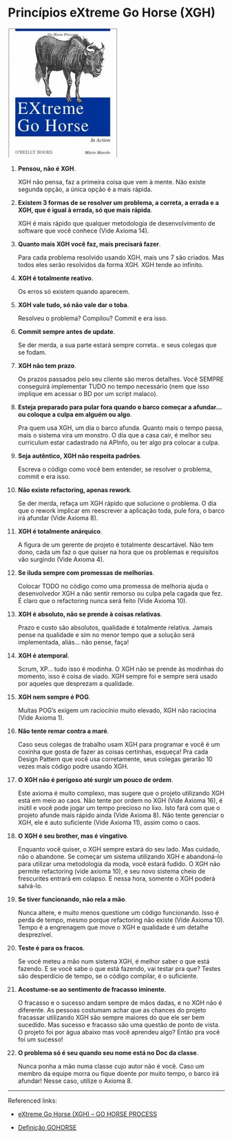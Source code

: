 # Princípios eXtreme Go Horse (XGH)

![extreme go horse cover photo](./resources/images/extreme_go_horse_cover_photo.jpg)

1. **Pensou, não é XGH**.

	XGH não pensa, faz a primeira coisa que vem à mente. Não existe segunda opção, a única opção é a mais rápida.

1. **Existem 3 formas de se resolver um problema, a correta, a errada e a XGH, que é igual à errada, só que mais rápida**.

	XGH é mais rápido que qualquer metodologia de desenvolvimento de software que você conhece (Vide Axioma 14).

1. **Quanto mais XGH você faz, mais precisará fazer**.

	Para cada problema resolvido usando XGH, mais uns 7 são criados. Mas todos eles serão resolvidos da forma XGH. XGH tende ao infinito.

1. **XGH é totalmente reativo**.

	Os erros só existem quando aparecem.

1. **XGH vale tudo, só não vale dar o toba**.

	Resolveu o problema? Compilou? Commit e era isso.

1. **Commit sempre antes de update**.

	Se der merda, a sua parte estará sempre correta.. e seus colegas que se fodam.

1. **XGH não tem prazo**.

	Os prazos passados pelo seu cliente são meros detalhes. Você SEMPRE conseguirá implementar TUDO no tempo necessário (nem que isso implique em acessar o BD por um script malaco).

1. **Esteja preparado para pular fora quando o barco começar a afundar… ou coloque a culpa em alguém ou algo**.

	Pra quem usa XGH, um dia o barco afunda. Quanto mais o tempo passa, mais o sistema vira um monstro. O dia que a casa cair, é melhor seu curriculum estar cadastrado na APInfo, ou ter algo pra colocar a culpa.

1. **Seja autêntico, XGH não respeita padrões**.

	Escreva o código como você bem entender, se resolver o problema, commit e era isso.

1. **Não existe refactoring, apenas rework**.

	Se der merda, refaça um XGH rápido que solucione o problema. O dia que o rework implicar em reescrever a aplicação toda, pule fora, o barco irá afundar (Vide Axioma 8).

1. **XGH é totalmente anárquico**.

	A figura de um gerente de projeto é totalmente descartável. Não tem dono, cada um faz o que quiser na hora que os problemas e requisitos vão surgindo (Vide Axioma 4).

1. **Se iluda sempre com promessas de melhorias**.

	Colocar TODO no código como uma promessa de melhoria ajuda o desenvolvedor XGH a não sentir remorso ou culpa pela cagada que fez. É claro que o refactoring nunca será feito (Vide Axioma 10).

1. **XGH é absoluto, não se prende à coisas relativas**.

	Prazo e custo são absolutos, qualidade é totalmente relativa. Jamais pense na qualidade e sim no menor tempo que a solução será implementada, aliás… não pense, faça!

1. **XGH é atemporal**.

	Scrum, XP… tudo isso é modinha. O XGH não se prende às modinhas do momento, isso é coisa de viado. XGH sempre foi e sempre será usado por aqueles que desprezam a qualidade.

1. **XGH nem sempre é POG**.

	Muitas POG’s exigem um raciocínio muito elevado, XGH não raciocina (Vide Axioma 1).

1. **Não tente remar contra a maré**.

	Caso seus colegas de trabalho usam XGH para programar e você é um coxinha que gosta de fazer as coisas certinhas, esqueça! Pra cada Design Pattern que você usa corretamente, seus colegas gerarão 10 vezes mais código podre usando XGH.

1. **O XGH não é perigoso até surgir um pouco de ordem**.

	Este axioma é muito complexo, mas sugere que o projeto utilizando XGH está em meio ao caos. Não tente por ordem no XGH (Vide Axioma 16), é inútil e você pode jogar um tempo precioso no lixo. Isto fará com que o projeto afunde mais rápido ainda (Vide Axioma 8). Não tente gerenciar o XGH, ele é auto suficiente (Vide Axioma 11), assim como o caos.

1. **O XGH é seu brother, mas é vingativo**.

	Enquanto você quiser, o XGH sempre estará do seu lado. Mas cuidado, não o abandone. Se começar um sistema utilizando XGH e abandoná-lo para utilizar uma metodologia da moda, você estará fudido. O XGH não permite refactoring (vide axioma 10), e seu novo sistema cheio de frescurites entrará em colapso. E nessa hora, somente o XGH poderá salvá-lo.

1. **Se tiver funcionando, não rela a mão**.

	Nunca altere, e muito menos questione um código funcionando. Isso é perda de tempo, mesmo porque refactoring não existe (Vide Axioma 10). Tempo é a engrenagem que move o XGH e qualidade é um detalhe desprezível.

1. **Teste é para os fracos**.

	Se você meteu a mão num sistema XGH, é melhor saber o que está fazendo. E se você sabe o que está fazendo, vai testar pra que? Testes são desperdício de tempo, se o código compilar, é o suficiente.

1. **Acostume-se ao sentimento de fracasso iminente**.

	O fracasso e o sucesso andam sempre de mãos dadas, e no XGH não é diferente. As pessoas costumam achar que as chances do projeto fracassar utilizando XGH são sempre maiores do que ele ser bem sucedido. Mas sucesso e fracasso são uma questão de ponto de vista. O projeto foi por água abaixo mas você aprendeu algo? Então pra você foi um sucesso!

1. **O problema só é seu quando seu nome está no Doc da classe**.

	Nunca ponha a mão numa classe cujo autor não é você. Caso um membro da equipe morra ou fique doente por muito tempo, o barco irá afundar! Nesse caso, utilize o Axioma 8.

---

Referenced links:

- [eXtreme Go Horse (XGH) &#8211; GO HORSE PROCESS](https://gohorseprocess.com.br/extreme-go-horse-xgh/#:~:text=XGH%20n%C3%A3o%20pensa%2C%20faz%20a,errada%2C%20s%C3%B3%20que%20mais%20r%C3%A1pida)

- [Definição GOHORSE](https://youtu.be/kv2DiFQXq9Q)
